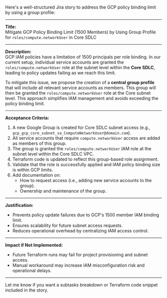 Here's a well-structured Jira story to address the GCP policy binding limit by using a group profile:

---

**Title:**  
Mitigate GCP Policy Binding Limit (1500 Members) by Using Group Profile for `roles/compute.networkUser` in Core SDLC

---

**Description:**  
GCP IAM policies have a limitation of 1500 principals per role binding. In our current setup, individual service accounts are granted the `roles/compute.networkUser` role at the subnet level within the **Core SDLC**, leading to policy updates failing as we reach this limit.

To mitigate this issue, we propose the creation of a **central group profile** that will include all relevant service accounts as members. This group will then be granted the `roles/compute.networkUser` role at the Core subnet level. This approach simplifies IAM management and avoids exceeding the policy binding limit.

---

**Acceptance Criteria:**

1. A new Google Group is created for Core SDLC subnet access (e.g., `gcp_gcp_core_subnet_sa_ComputeNetworkUser@domain.com`).
2. All service accounts that require `compute.networkUser` access are added as members of this group.
3. The group is granted the `roles/compute.networkUser` IAM role at the subnet level within the Core SDLC VPC.
4. Terraform code is updated to reflect this group-based role assignment.
5. Validate that the role is successfully applied and IAM policy binding size is within GCP limits.
6. Add documentation on:
   - How to request access (i.e., adding new service accounts to the group).
   - Ownership and maintenance of the group.

---

**Justification:**  
- Prevents policy update failures due to GCP's 1500 member IAM binding limit.  
- Ensures scalability for future subnet access requests.  
- Reduces operational overhead by centralizing IAM access control.

---

**Impact if Not Implemented:**  
- Future Terraform runs may fail for project provisioning and subnet access.  
- Manual workaround may increase IAM misconfiguration risk and operational delays.

---

Let me know if you want a subtasks breakdown or Terraform code snippet included in the story.
